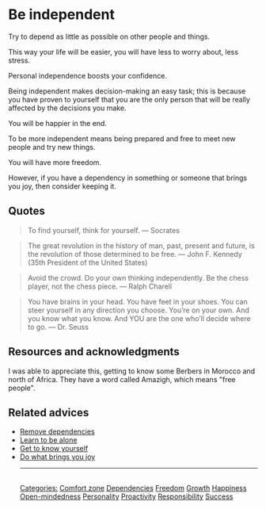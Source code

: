 # Be independent

Try to depend as little as possible on other people and things.

This way your life will be easier, you will have less to worry about, less stress.

Personal independence boosts your confidence.

Being independent makes decision-making an easy task; this is because you have proven to yourself that you are the only person that will be really affected by the decisions you make.

You will be happier in the end.

To be more independent means being prepared and free to meet new people and try new things.

You will have more freedom.

However, if you have a dependency in something or someone that brings you joy, then consider keeping it.

## Quotes

> To find yourself, think for yourself. ― Socrates

> The great revolution in the history of man, past, present and future, is the revolution
of those determined to be free. ― John F. Kennedy (35th President of the United States)

> Avoid the crowd. Do your own thinking independently. Be the chess player, not the chess piece. ― Ralph Charell

> You have brains in your head. You have feet in your shoes. You can steer yourself in any direction you choose. You’re on your own. And you know what you know. And YOU are the one who’ll decide where to go.  ― Dr. Seuss

## Resources and acknowledgments

I was able to appreciate this, getting to know some Berbers in Morocco and north of Africa. They have a word called Amazigh, which means "free people".

## Related advices

- [Remove dependencies](../Remove%20dependencies/index.md)
- [Learn to be alone](../Learn%20to%20be%20alone/index.md)
- [Get to know yourself](../Get%20to%20know%20yourself/index.md)
- [Do what brings you joy](../Do%20what%20brings%20you%20joy/index.md)<hr/><br/>[Categories:](Categories/index.md) [Comfort zone](Categories/Comfort%20zone.md) [Dependencies](Categories/Dependencies.md) [Freedom](Categories/Freedom.md) [Growth](Categories/Growth.md) [Happiness](Categories/Happiness.md) [Open-mindedness](Categories/Open-mindedness.md) [Personality](Categories/Personality.md) [Proactivity](Categories/Proactivity.md) [Responsibility](Categories/Responsibility.md) [Success](Categories/Success.md)